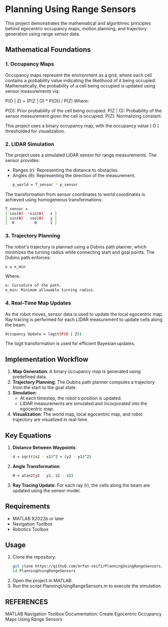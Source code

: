 # Planning Using Range Sensors

This project demonstrates the mathematical and algorithmic principles behind egocentric occupancy maps, motion planning, and trajectory generation using range sensor data. 

## Mathematical Foundations

### 1. **Occupancy Maps**
Occupancy maps represent the environment as a grid, where each cell contains a probability value indicating the likelihood of it being occupied. Mathematically, the probability of a cell being occupied is updated using sensor measurements via:

P(O | Z) = (P(Z | O) * P(O)) / P(Z)
Where:

P(O): Prior probability of the cell being occupied.
P(Z | O): Probability of the sensor measurement given the cell is occupied.
P(Z): Normalizing constant.

This project uses a binary occupancy map, with the occupancy value \( O \) thresholded for visualization.

### 2. **LIDAR Simulation**
The project uses a simulated LIDAR sensor for range measurements. The sensor provides:
- Ranges (r): Representing the distance to obstacles.
- Angles (θ): Representing the direction of the measurement.
   ```bash
   p_world = T_sensor * p_sensor
   ```
The transformation from sensor coordinates to world coordinates is achieved using homogeneous transformations:
   ```bash
   T_sensor =
   [ cos(θ)  -sin(θ)   x ]
   [ sin(θ)   cos(θ)   y ]
   [  0         0      1 ]
   ```


### 3. **Trajectory Planning**
The robot's trajectory is planned using a Dubins path planner, which minimizes the turning radius while connecting start and goal points. The Dubins path enforces:
   ```bash
   κ ≥ κ_min
   ```
Where:
   ```bash
   κ: Curvature of the path.
   κ_min: Minimum allowable turning radius.
   ```

### 4. **Real-Time Map Updates**
As the robot moves, sensor data is used to update the local egocentric map. Ray tracing is performed for each LIDAR measurement to update cells along the beam:
   ```bash
   Occupancy Update = logit(P(O | Z))
   ```
The logit transformation is used for efficient Bayesian updates.

## Implementation Workflow

1. **Map Generation**: A binary occupancy map is generated using predefined data.
2. **Trajectory Planning**: The Dubins path planner computes a trajectory from the start to the goal state.
3. **Simulation**:
   - At each timestep, the robot's position is updated.
   - LIDAR measurements are simulated and incorporated into the egocentric map.
4. **Visualization**: The world map, local egocentric map, and robot trajectory are visualized in real-time.

## Key Equations

1. **Distance Between Waypoints**:
   ```bash
   d = sqrt((x2 - x1)^2 + (y2 - y1)^2)
   ```

2. **Angle Transformation**:
   ```bash
   θ = atan2(y2 - y1, x2 - x1)
   ```

3. **Ray Tracing Update**:
For each ray (r), the cells along the beam are updated using the sensor model.

## Requirements

- MATLAB R2022b or later
- Navigation Toolbox
- Robotics Toolbox

## Usage

1. Clone the repository:
   ```bash
   git clone https://github.com/erfan-seifi/PlanningUsingRangeSensors.git
   cd PlanningUsingRangeSensors
   ```
2. Open the project in MATLAB.
3. Run the script PlanningUsingRangeSensors.m to execute the simulation.

## REFERENCES
MATLAB Navigation Toolbox Documentation: Create Egocentric Occupancy Maps Using Range Sensors
